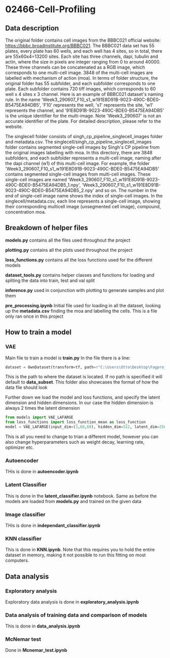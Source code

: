 # 02466-Cell-Profiling



## Data description

The original folder contains cell images from the BBBC021 official website: https://bbbc.broadinstitute.org/BBBC021. The BBBC021 data set has 55 plates, every plate has 60 wells, and each well has 4 sites, so in total, there are 55x60x4=13200 sites. Each site has three channels, dapi, tubulin and actin, where the size in pixels are integer ranging from 0 to around 40000. These three channels can be concatenated as a RGB image, which corresponds to one multi-cell image. 3848 of the multi-cell images are labelled with mechanism of action (moa). In terms of folder structure, the original folder has 55 subfolder, and each subfolder corresponds to one plate. Each subfolder contains 720 tiff images, which corresponds to 60 well x 4 sites x 3 channel. Here is an example of BBBC021 dataset's naming rule. In the name 'Week3_290607_F10_s1_w191E8D91B-9023-490C-BDE0-B5475EA94DB5', 'F10' represents the well, 's1' represents the site, 'w1' represents the channel, and '91E8D91B-9023-490C-BDE0-B5475EA94DB5' is the unique identifier for the multi-image. Note 'Week3_290607' is not an accurate identifier of the plate. For detailed description, please refer to the website.

The singlecell folder consists of singh_cp_pipeline_singlecell_images folder and metadata.csv. The singlecell/singh_cp_pipeline_singlecell_images folder contains segmented single-cell images by Singh's CP pipeline from the original images labelling with moa. In this directory, there are 3848 subfolders, and each subfolder represents a multi-cell image, naming after the dapi channel (w1) of this multi-cell image. For example, the folder 'Week3_290607_F10_s1_w191E8D91B-9023-490C-BDE0-B5475EA94DB5' contains segmented single-cell images from multi-cell images. These single-cell images are named 'Week3_290607_F10_s1_w191E8D91B-9023-490C-BDE0-B5475EA94DB5_1.npy', 'Week3_290607_F10_s1_w191E8D91B-9023-490C-BDE0-B5475EA94DB5_2.npy' and so on. The number in the end of single-cell image name shows the index of single-cell images. In the singlecell/metadata.csv, each line represents a single-cell image, showing their corresponding multicell image (unsegmented cell image), compound, concentration moa. 

## Breakdown of helper files

**models.py** contains all the files used throughout the project

**plotting.py** contains all the plots used throughout the project

**loss_functions.py** contains all the loss functions used for the different models

**dataset_tools.py** contains helper classes and functions for loading and spliting the data into train, test and val split

**inference.py** used in conjunction with plotting to generate samples and plot them

**pre_processing.ipynb** Initial file used for loading in all the dataset, looking up the **metadata.csv** finding the moa and labelling the cells. This is a file only ran once in this project

## How to train a model
### VAE
Main file to train a model is **train.py** In the file there is a line:
```python
dataset = OwnDataset(transform=tf, path=r"C:\Users\Otto\Desktop\Fagprojekt_data\labelled_data")
```
This is the path to where the dataset is located. If no path is specified it will default to **data_subset**. This folder also showcases the format of how the data file should look

Further down we load the model and loss functions, and specify the latent dimension and hidden dimensions. In our case the hidden dimension is always 2 times the latent dimension
```python
from models import VAE_LAFARGE
from loss_functions import loss_function_mean as loss_function
model = VAE_LAFARGE(input_dim=(3,68,68), hidden_dim=512, latent_dim=256)
```

This is all you need to change to trian a different model, however you can also change hyperparameters such as weight decay, learning rate, optimizer etc.

### Autoencoder
THis is done in **autoencoder.ipynb**

### Latent Classifier
This is done in the **latent_classifier.ipynb** notebook. Same as before the models are loaded from **models.py** and trained on the given data

### Image classifier
THis is done in **independant_classifier.ipynb**

### KNN classifier
This is done in **KNN.ipynb**. Note that this requires you to hold the entire dataset in memory, making it not possible to run this fitting on most computers.

## Data analysis

### Exploratory analysis
Exploratory data analysis is done in **exploratory_analysis.ipynb**

### Data analysis of training data and comparison of models
This is done in **data_analysis.ipynb**

### McNemar test
Done in **Mcnemar_test.ipynb**


